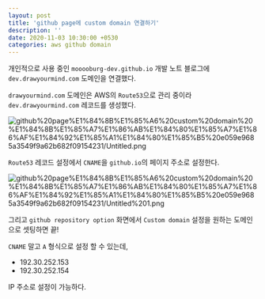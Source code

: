 ```yaml
---
layout: post
title: 'github page에 custom domain 연결하기'
description: ''
date: 2020-11-03 10:30:00 +0530
categories: aws github domain
---
```


개인적으로 사용 중인 `mooooburg-dev.github.io` 개발 노트 블로그에 `dev.drawyourmind.com` 도메인을 연결했다.

`drawyourmind.com` 도메인은 AWS의 `Route53`으로 관리 중이라 `dev.drawyourmind.com` 레코드를 생성했다.

![github%20page%E1%84%8B%E1%85%A6%20custom%20domain%20%E1%84%8B%E1%85%A7%E1%86%AB%E1%84%80%E1%85%A7%E1%86%AF%E1%84%92%E1%85%A1%E1%84%80%E1%85%B5%20e059e9685a3549f9a62b682f09154231/Untitled.png](github%20page%E1%84%8B%E1%85%A6%20custom%20domain%20%E1%84%8B%E1%85%A7%E1%86%AB%E1%84%80%E1%85%A7%E1%86%AF%E1%84%92%E1%85%A1%E1%84%80%E1%85%B5%20e059e9685a3549f9a62b682f09154231/Untitled.png)

`Route53` 레코드 설정에서 `CNAME`을 `github.io`의 페이지 주소로 설정한다.

![github%20page%E1%84%8B%E1%85%A6%20custom%20domain%20%E1%84%8B%E1%85%A7%E1%86%AB%E1%84%80%E1%85%A7%E1%86%AF%E1%84%92%E1%85%A1%E1%84%80%E1%85%B5%20e059e9685a3549f9a62b682f09154231/Untitled%201.png](github%20page%E1%84%8B%E1%85%A6%20custom%20domain%20%E1%84%8B%E1%85%A7%E1%86%AB%E1%84%80%E1%85%A7%E1%86%AF%E1%84%92%E1%85%A1%E1%84%80%E1%85%B5%20e059e9685a3549f9a62b682f09154231/Untitled%201.png)

그리고 `github repository option` 화면에서 `Custom domain` 설정을 원하는 도메인으로 셋팅하면 끝!

`CNAME` 말고 `A` 형식으로 설정 할 수 있는데,

- 192.30.252.153
- 192.30.252.154

IP 주소로 설정이 가능하다.
